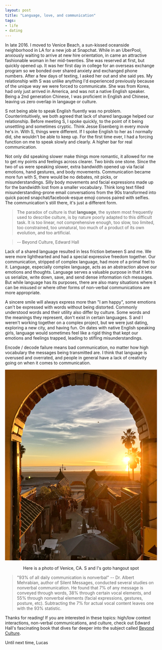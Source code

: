 ```yaml
---
layout: post
title: "Language, love, and communication"
tags:
- life
- dating
---
```


In late 2016. I moved to Venice Beach, a sun-kissed oceanside neighborhood in LA for a new job at Snapchat. While in an UberPool, anxiously waiting to arrive at new hire orientation, in came an attractive fashionable woman in her mid-twenties. She was reserved at first, but quickly opened up. It was her first day in college for an overseas exchange program so we bonded over shared anxiety and exchanged phone numbers. After a few days of texting, I asked her out and she said yes. My relationship with S was unlike anything I'd experienced previously because of the unique way we were forced to communicate. She was from Korea, had only just arrived in America, and was not a native English speaker. Being a 2nd generation Chinese, I was proficient in English and Chinese, leaving us zero overlap in langauge or culture.

S not being able to speak English fluently was no problem. Counterintuitively, we both agreed that lack of shared language helped our relationship. Before meeting S, I spoke quickly, to the point of it being unsettling and sometimes cryptic. Think Jesse Eisenberg in every movie he's in. With S, things were different. If I spoke English to her as I normally did, she wouldn't be able to keep up. For the first time ever, I had a forcing function on me to speak slowly and clearly. A higher bar for real communication.

Not only did speaking slower make things more romantic, it allowed for me to get my points and feelings across clearer. Two birds one stone. Since the two of us were speaking slower, extra bandwidth opened up via facial emotions, hand gestures, and body movements. Communication became more fun with S, there would be no debates, nit picks, or misunderstandings. Silly body movements and facial expressions made up for the bandwidth lost from a smaller vocabulary. Think long text filled misunderstanding-prone email conversations from the 90s transformed into quick paced snapchat/facebook-esque emoji convos paired with selfies. The communication's still there, it's just a different form.

<!-- -->
> The paradox of culture is that **language**, the system most frequently used to describe culture, is by nature poorly adapted to this difficult task. It is too linear, not comprehensive enough, too slow, too limited, too constrained, too unnatural, too much of a product of its own evolution, and too artificial.

> -- Beyond Culture, Edward Hall

Lack of a shared language resulted in less friction between S and me. We were more lighthearted and had a special expressive freedom together. Our communication, stripped of complex language, had more of a primal feel to it. Language, especially complex language, acts as an abstraction above our emotions and thoughts. Language serves a valuable purpose in that it lets us serialize, write down, save, and send dense information rich messages. But while language has its purposes, there are also many situations where it can be misused or where other forms of non-verbal communications are more appropriate.

A sincere smile will always express more than "I am happy", some emotions can't be expressed with words without being distorted. Commonly understood words and their utility also differ by culture. Some words and the meanings they represent, don't exist in certain languages. S and I weren't working together on a complex project, but we were just dating, exploring a new city, and having fun. On dates with native English speaking girls, language would sometimes feel like a rigid thing that kept our emotions and feelings trapped, leading to stifling misunderstandings.

Encode / decode failure means bad communication, no matter how high vocabulary the messages being transmitted are. I think that language is overused and overrated, and people in general have a lack of creativity going on when it comes to communication.

![Here is a photo of Venice, CA. S and I's goto hangout spot](/images/venice.jpg)
<center><span class="img-subtitle">Here is a photo of Venice, CA. S and I's goto hangout spot</span></center>

> "93% of all daily communication is nonverbal" -- Dr. Albert Mehrabian, author of Silent Messages, conducted several studies on nonverbal communication. He found that 7% of any message is conveyed through words, 38% through certain vocal elements, and 55% through nonverbal elements (facial expressions, gestures, posture, etc). Subtracting the 7% for actual vocal content leaves one with the 93% statistic.

Thanks for reading! If you are interested in these topics: high/low context interactions, non-verbal communications, and culture, check out Edward Hall's fascinating book that dives far deeper into the subject called [Beyond Culture](https://www.amazon.com/Beyond-Culture-Edward-T-Hall/dp/0385124740).

Until next time, Lucas
